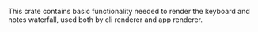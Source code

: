 This crate contains basic functionality needed to render the keyboard and notes waterfall, used both by cli renderer and app renderer.